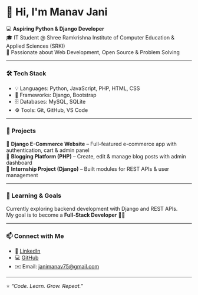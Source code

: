 # 👋 Hi, I'm Manav Jani  

💻 **Aspiring Python & Django Developer**  
🎓 IT Student @ Shree Ramkrishna Institute of Computer Education & Applied Sciences (SRKI)  
🚀 Passionate about Web Development, Open Source & Problem Solving  

---

### 🛠️ Tech Stack  
- 💡 Languages: Python, JavaScript, PHP, HTML, CSS  
- 🧰 Frameworks: Django, Bootstrap  
- 🗄️ Databases: MySQL, SQLite  
- ⚙️ Tools: Git, GitHub, VS Code  

---

### 💼 Projects  
🔹 **Django E-Commerce Website** – Full-featured e-commerce app with authentication, cart & admin panel  
🔹 **Blogging Platform (PHP)** – Create, edit & manage blog posts with admin dashboard  
🔹 **Internship Project (Django)** – Built modules for REST APIs & user management  

---

### 🌱 Learning & Goals  
Currently exploring backend development with Django and REST APIs.  
My goal is to become a **Full-Stack Developer** 👨‍💻  

---

### 📫 Connect with Me  
- 🔗 [LinkedIn](https://www.linkedin.com/in/manav-jani-1b4919287/)  
- 💻 [GitHub](https://github.com/jani-Manav123)  
- ✉️ Email: janimanav75@gmail.com  

---

⭐ *“Code. Learn. Grow. Repeat.”*

